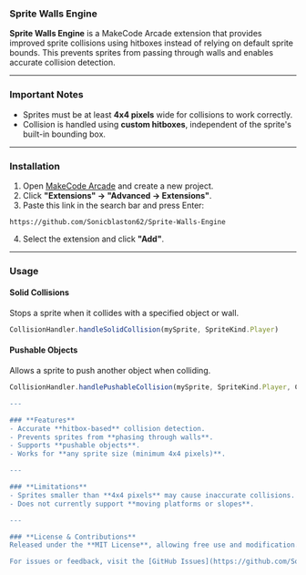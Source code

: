 ### **Sprite Walls Engine**  

**Sprite Walls Engine** is a MakeCode Arcade extension that provides improved sprite collisions using hitboxes instead of relying on default sprite bounds. This prevents sprites from passing through walls and enables accurate collision detection.  

---

### **Important Notes**  
- Sprites must be at least **4x4 pixels** wide for collisions to work correctly.  
- Collision is handled using **custom hitboxes**, independent of the sprite's built-in bounding box.  

---

### **Installation**  
1. Open [MakeCode Arcade](https://arcade.makecode.com/) and create a new project.  
2. Click **"Extensions" → "Advanced → Extensions"**.  
3. Paste this link in the search bar and press Enter:  
```
https://github.com/Sonicblaston62/Sprite-Walls-Engine
```
4. Select the extension and click **"Add"**.  

---

### **Usage**  
#### **Solid Collisions**  
Stops a sprite when it collides with a specified object or wall.  
```typescript
CollisionHandler.handleSolidCollision(mySprite, SpriteKind.Player)
```
#### **Pushable Objects**  
Allows a sprite to push another object when colliding.  
```typescript
CollisionHandler.handlePushableCollision(mySprite, SpriteKind.Player, CollisionHandler.PushDirection.Omnidirectional)```

---

### **Features**  
- Accurate **hitbox-based** collision detection.  
- Prevents sprites from **phasing through walls**.  
- Supports **pushable objects**.  
- Works for **any sprite size (minimum 4x4 pixels)**.  

---

### **Limitations**  
- Sprites smaller than **4x4 pixels** may cause inaccurate collisions.  
- Does not currently support **moving platforms or slopes**.  

---

### **License & Contributions**  
Released under the **MIT License**, allowing free use and modification. Contributions are welcome—fork the repository, make changes in `custom.ts`, and submit a pull request.  

For issues or feedback, visit the [GitHub Issues](https://github.com/Sonicblaston62/Sprite-Walls-Engine/issues) page.

